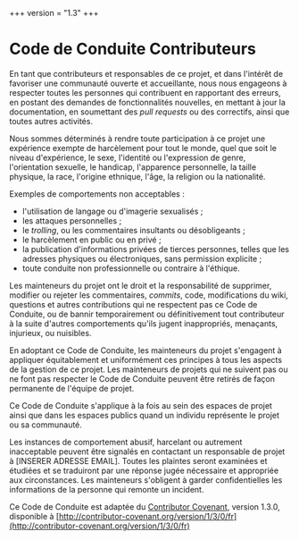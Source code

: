 +++
version = "1.3"
+++

# Code de Conduite Contributeurs

En tant que contributeurs et responsables de ce projet, et dans l'intérêt
de favoriser une communauté ouverte et accueillante, nous nous engageons à
respecter toutes les personnes qui contribuent en rapportant des erreurs,
en postant des demandes de fonctionnalités nouvelles, en mettant à jour la
documentation, en soumettant des _pull requests_ ou des correctifs, ainsi que
toutes autres activités.

Nous sommes déterminés à rendre toute participation à ce projet une
expérience exempte de harcèlement pour tout le monde, quel que soit le niveau
d'expérience, le sexe, l'identité ou l'expression de genre, l'orientation
sexuelle, le handicap, l'apparence personnelle, la taille physique, la race,
l'origine ethnique, l'âge, la religion ou la nationalité.

Exemples de comportements non acceptables :

* l'utilisation de langage ou d'imagerie sexualisés ;
* les attaques personnelles ;
* le _trolling_, ou les commentaires insultants ou désobligeants ;
* le harcèlement en public ou en privé ;
* la publication d'informations privées de tierces personnes, telles que
  les adresses physiques ou électroniques, sans permission explicite ;
* toute conduite non professionnelle ou contraire à l'éthique.

Les mainteneurs du projet ont le droit et la responsabilité de supprimer,
modifier ou rejeter les commentaires, _commits_, code, modifications du wiki,
questions et autres contributions qui ne respectent pas ce Code de Conduite,
ou de bannir temporairement ou définitivement tout contributeur à la suite
d'autres comportements qu'ils jugent inappropriés, menaçants, injurieux,
ou nuisibles.

En adoptant ce Code de Conduite, les mainteneurs du projet s'engagent à
appliquer équitablement et uniformément ces principes à tous les aspects de
la gestion de ce projet. Les mainteneurs de projets qui ne suivent pas ou ne
font pas respecter le Code de Conduite peuvent être retirés de façon permanente
de l'équipe de projet.

Ce Code de Conduite s'applique à la fois au sein des espaces de projet
ainsi que dans les espaces publics quand un individu représente le projet
ou sa communauté.

Les instances de comportement abusif, harcelant ou autrement inacceptable
peuvent être signalés en contactant un responsable de projet à
[INSERER ADRESSE EMAIL]. Toutes les plaintes seront examinées et étudiées
et se traduiront par une réponse jugée nécessaire et appropriée aux
circonstances. Les mainteneurs s'obligent à garder confidentielles les
informations de la personne qui remonte un incident.

Ce Code de Conduite est adaptée du [Contributor Covenant](http://contributor-covenant.org),
version 1.3.0, disponible à
[http://contributor-covenant.org/version/1/3/0/fr](http://contributor-covenant.org/version/1/3/0/fr)
